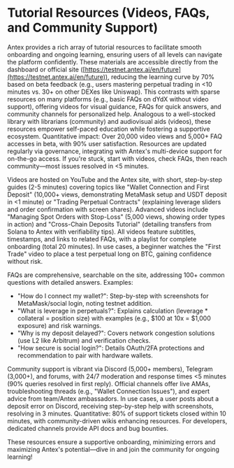 # Tutorial Resources (Videos, FAQs, and Community Support)

Antex provides a rich array of tutorial resources to facilitate smooth onboarding and ongoing learning, ensuring users of all levels can navigate the platform confidently. These materials are accessible directly from the dashboard or official site ([https://testnet.antex.ai/en/future](https://testnet.antex.ai/en/future)), reducing the learning curve by 70% based on beta feedback (e.g., users mastering perpetual trading in <10 minutes vs. 30+ on other DEXes like Uniswap). This contrasts with sparse resources on many platforms (e.g., basic FAQs on dYdX without video support), offering videos for visual guidance, FAQs for quick answers, and community channels for personalized help. Analogous to a well-stocked library with librarians (community) and audiovisual aids (videos), these resources empower self-paced education while fostering a supportive ecosystem. Quantitative impact: Over 20,000 video views and 5,000+ FAQ accesses in beta, with 90% user satisfaction. Resources are updated regularly via governance, integrating with Antex's multi-device support for on-the-go access. If you're stuck, start with videos, check FAQs, then reach community—most issues resolved in <5 minutes.

Videos are hosted on YouTube and the Antex site, with short, step-by-step guides (2-5 minutes) covering topics like "Wallet Connection and First Deposit" (10,000+ views, demonstrating MetaMask setup and USDT deposit in <1 minute) or "Trading Perpetual Contracts" (explaining leverage sliders and order confirmation with screen shares). Advanced videos include "Managing Spot Orders with Stop-Loss" (5,000 views, showing order types in action) and "Cross-Chain Deposits Tutorial" (detailing transfers from Solana to Antex with verifiability tips). All videos feature subtitles, timestamps, and links to related FAQs, with a playlist for complete onboarding (total 20 minutes). In use cases, a beginner watches the "First Trade" video to place a test perpetual long on BTC, gaining confidence without risk.

FAQs are comprehensive, searchable on the site, addressing 100+ common questions with detailed answers. Examples:

* "How do I connect my wallet?": Step-by-step with screenshots for MetaMask/social login, noting testnet addition.
* "What is leverage in perpetuals?": Explains calculation (leverage \* collateral = position size) with examples (e.g., $100 at 10x = $1,000 exposure) and risk warnings.
* "Why is my deposit delayed?": Covers network congestion solutions (use L2 like Arbitrum) and verification checks.
* "How secure is social login?": Details OAuth/2FA protections and recommendation to pair with hardware wallets.

Community support is vibrant via Discord (5,000+ members), Telegram (3,000+), and forums, with 24/7 moderation and response times <5 minutes (90% queries resolved in first reply). Official channels offer live AMAs, troubleshooting threads (e.g., "Wallet Connection Issues"), and expert advice from team/Antex ambassadors. In use cases, a user posts about a deposit error on Discord, receiving step-by-step help with screenshots, resolving in 3 minutes. Quantitative: 80% of support tickets closed within 10 minutes, with community-driven wikis enhancing resources. For developers, dedicated channels provide API docs and bug bounties.

These resources ensure a supportive onboarding, minimizing errors and maximizing Antex's potential—dive in and join the community for ongoing learning!

